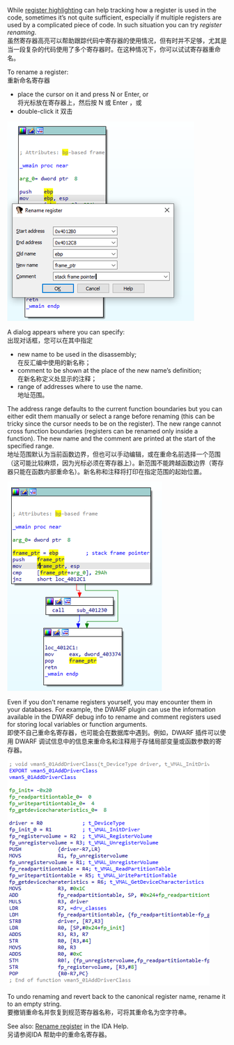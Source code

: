 While [register highlighting](https://www.hex-rays.com/blog/igor-tip-of-the-week-05-highlight/) can help tracking how a register is used in the code, sometimes it’s not quite sufficient, especially if multiple registers are used by a complicated piece of code. In such situation you can try _register renaming_.  
虽然寄存器高亮可以帮助跟踪代码中寄存器的使用情况，但有时并不足够，尤其是当一段复杂的代码使用了多个寄存器时。在这种情况下，你可以试试寄存器重命名。

To rename a register:  
重新命名寄存器

-   place the cursor on it and press N or Enter, or  
    将光标放在寄存器上，然后按 N 或 Enter ，或
-   double-click it 双击

![](assets/2021/01/renamereg1.png)

A dialog appears where you can specify:  
出现对话框，您可以在其中指定

-   new name to be used in the disassembly;  
    在反汇编中使用的新名称；
-   comment to be shown at the place of the new name’s definition;  
    在新名称定义处显示的注释；
-   range of addresses where to use the name.   
    地址范围。

The address range defaults to the current function boundaries but you can either edit them manually or select a range before renaming (this can be tricky since the cursor needs to be on the register). The new range cannot cross function boundaries (registers can be renamed only inside a function). The new name and the comment are printed at the start of the specified range.  
地址范围默认为当前函数边界，但也可以手动编辑，或在重命名前选择一个范围（这可能比较麻烦，因为光标必须在寄存器上）。新范围不能跨越函数边界（寄存器只能在函数内部重命名）。新名称和注释将打印在指定范围的起始位置。

![](assets/2021/01/renamereg2.png)

Even if you don’t rename registers yourself, you may encounter them in your databases. For example, the DWARF plugin can use the information available in the DWARF debug info to rename and comment registers used for storing local variables or function arguments.  
即使不自己重命名寄存器，也可能会在数据库中遇到。例如，DWARF 插件可以使用 DWARF 调试信息中的信息来重命名和注释用于存储局部变量或函数参数的寄存器。

![](assets/2021/01/renamereg3.png)

To undo renaming and revert back to the canonical register name, rename it to an empty string.  
要撤销重命名并恢复到规范寄存器名称，可将其重命名为空字符串。

See also: [Rename register](https://www.hex-rays.com/products/ida/support/idadoc/1346.shtml) in the IDA Help.  
另请参阅IDA 帮助中的重命名寄存器。